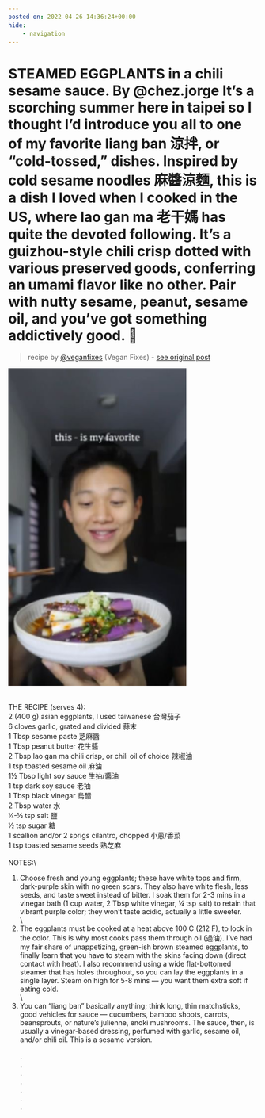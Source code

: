 ```yaml
---
posted on: 2022-04-26 14:36:24+00:00
hide:
    - navigation
---
```


# STEAMED EGGPLANTS in a chili sesame sauce. By  @chez.jorge It’s a scorching summer here in taipei so I thought I’d introduce you all to one of my favorite liang ban 涼拌, or “cold-tossed,” dishes. Inspired by cold sesame noodles 麻醬涼麵, this is a dish I loved when I cooked in the US, where lao gan ma 老干媽 has quite the devoted following. It’s a guizhou-style chili crisp dotted with various preserved goods, conferring an umami flavor like no other. Pair with nutty sesame, peanut, sesame oil, and you’ve got something addictively good. 🥢 

> recipe by [@veganfixes](https://www.instagram.com/veganfixes/) 
(Vegan Fixes) - [see original post](https://instagram.com/p/Cc0V3LKpOP_)

![](../img/veganfixes_26-04-2022_1404.png)

\
THE RECIPE (serves 4):\
2 (400 g) asian eggplants, I used taiwanese 台灣茄子\
6 cloves garlic, grated and divided 蒜末\
1 Tbsp sesame paste 芝麻醬\
1 Tbsp peanut butter 花生醬\
2 Tbsp lao gan ma chili crisp, or chili oil of choice 辣椒油\
1 tsp toasted sesame oil 麻油\
1½ Tbsp light soy sauce 生抽/醬油\
1 tsp dark soy sauce 老抽\
1 Tbsp black vinegar 烏醋\
2 Tbsp water 水\
¼-½ tsp salt 鹽\
½ tsp sugar 糖\
1 scallion and/or 2 sprigs cilantro, chopped 小蔥/香菜\
1 tsp toasted sesame seeds 熟芝麻\
\
NOTES:\
1. Choose fresh and young eggplants; these have white tops and firm, dark-purple skin with no green scars. They also have white flesh, less seeds, and taste sweet instead of bitter. I soak them for 2-3 mins in a vinegar bath (1 cup water, 2 Tbsp white vinegar, ¼ tsp salt) to retain that vibrant purple color; they won’t taste acidic, actually a little sweeter.\
\
2. The eggplants must be cooked at a heat above 100 C (212 F), to lock in the color. This is why most cooks pass them through oil (過油). I’ve had my fair share of unappetizing, green-ish brown steamed eggplants, to finally learn that you have to steam with the skins facing down (direct contact with heat). I also recommend using a wide flat-bottomed steamer that has holes throughout, so you can lay the eggplants in a single layer. Steam on high for 5-8 mins — you want them extra soft if eating cold.\
\
3. You can “liang ban” basically anything; think long, thin matchsticks, good vehicles for sauce — cucumbers, bamboo shoots, carrots, beansprouts, or nature’s julienne, enoki mushrooms. The sauce, then, is usually a vinegar-based dressing, perfumed with garlic, sesame oil, and/or chili oil. This is a sesame version.\
\
.\
.\
.\
.\
.\
.\
. 